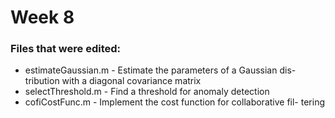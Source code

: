 # Week 8
### Files that were edited:

- estimateGaussian.m - Estimate the parameters of a Gaussian dis-
tribution with a diagonal covariance matrix
- selectThreshold.m - Find a threshold for anomaly detection
- cofiCostFunc.m - Implement the cost function for collaborative fil-
tering